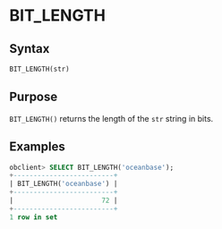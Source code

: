 # BIT_LENGTH

## Syntax

```sql
BIT_LENGTH(str)
```

## Purpose

`BIT_LENGTH()` returns the length of the `str` string in bits.

## Examples

```sql
obclient> SELECT BIT_LENGTH('oceanbase');
+-------------------------+
| BIT_LENGTH('oceanbase') |
+-------------------------+
|                      72 |
+-------------------------+
1 row in set
```
